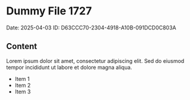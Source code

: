 # Dummy File 1727

Date: 2025-04-03
ID: D63CCC70-2304-4918-A10B-091DCD0C803A

## Content

Lorem ipsum dolor sit amet, consectetur adipiscing elit.
Sed do eiusmod tempor incididunt ut labore et dolore magna aliqua.

* Item 1
* Item 2
* Item 3

